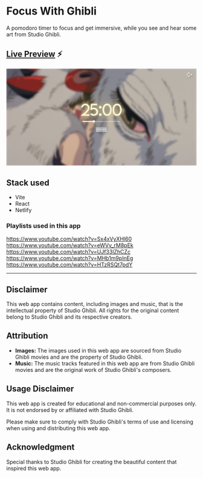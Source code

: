 # Focus With Ghibli
A pomodoro timer to focus and get immersive, while you see and hear some art from Studio Ghibli.



## [Live Preview](https://focuswithghibli.com/) ⚡
![alt text](image.png)

## Stack used
- Vite
- React
- Netlify

### Playlists used in this app
https://www.youtube.com/watch?v=Sx4xVyXHl60
https://www.youtube.com/watch?v=eWVv_rM8pEk
https://www.youtube.com/watch?v=UJf33lZhCZc
https://www.youtube.com/watch?v=MHb1m9pInEg
https://www.youtube.com/watch?v=HTzRSQt7pdY

<hr>

## Disclaimer

This web app contains content, including images and music, that is the intellectual property of Studio Ghibli. All rights for the original content belong to Studio Ghibli and its respective creators.

## Attribution

- **Images:** The images used in this web app are sourced from Studio Ghibli movies and are the property of Studio Ghibli.
- **Music:** The music tracks featured in this web app are from Studio Ghibli movies and are the original work of Studio Ghibli's composers.


## Usage Disclaimer

This web app is created for educational and non-commercial purposes only. It is not endorsed by or affiliated with Studio Ghibli.

Please make sure to comply with Studio Ghibli's terms of use and licensing when using and distributing this web app.

## Acknowledgment

Special thanks to Studio Ghibli for creating the beautiful content that inspired this web app.
